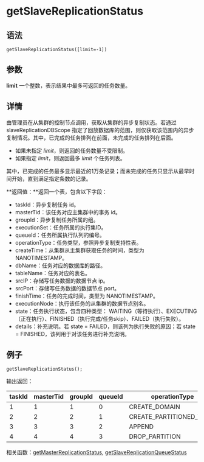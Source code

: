 # getSlaveReplicationStatus

## 语法

`getSlaveReplicationStatus([limit=-1])`

## 参数

**limit** 一个整数，表示结果中最多可返回的任务数量。

## 详情

由管理员在从集群的控制节点调用，获取从集群的异步复制状态。若通过 slaveReplicationDBScope
指定了回放数据库的范围，则仅获取该范围内的异步复制情况。其中，已完成的任务排列在前面，未完成的任务排列在后面。

* 如果未指定 *limit*，则返回的任务数量不受限制。
* 如果指定 *limit*，则返回最多 *limit* 个任务列表。

其中，已完成的任务最多显示最近的1万条记录；而未完成的任务只显示从最早时间开始，直到满足指定条数的记录。

**返回值：**返回一个表，包含以下字段：

* taskId：异步复制任务 id。
* masterTid：该任务对应主集群中的事务 id。
* groupId：异步复制任务所属的组。
* executionSet：任务所属的执行集ID。
* queueId：任务所属执行队列的编号。
* operationType：任务类型，参照异步复制支持性表。
* createTime：从集群从主集群获取任务的时间，类型为 NANOTIMESTAMP。
* dbName：任务对应的数据库的路径。
* tableName：任务对应的表名。
* srcIP：存储写任务数据的数据节点 ip。
* srcPort：存储写任务数据的数据节点 port。
* finishTime：任务的完成时间，类型为 NANOTIMESTAMP。
* executionNode：执行该任务的从集群的数据节点别名。
* state：任务执行状态，包含四种类型：
  WAITING（等待执行）、EXECUTING（正在执行）、FINISHED（执行完成/任务skip）、FAILED（执行失败）。
* details：补充说明。若 state = FAILED，则该列为执行失败的原因；若 state =
  FINISHED，该列用于对该任务进行补充说明。

## 例子

```
getSlaveReplicationStatus();
```

输出返回：

| taskId | masterTid | groupId | queueId | operationType | createTime | dbName | tableName | srcIP | srcPort | finishTime | executionNode | state | details |
| --- | --- | --- | --- | --- | --- | --- | --- | --- | --- | --- | --- | --- | --- |
| 1 | 1 | 1 | 0 | CREATE\_DOMAIN | 2022.11.08T10:50:37.425056956 | db://test\_dropPartition\_value |  | localhost | 8002 | 2022.11.08T10:50:37.452792885 | NODE2 | FINISHED |  |
| 2 | 2 | 2 | 1 | CREATE\_PARTITIONED\_TABLE | 2022.11.08T10:50:37.425056988 | db://test\_dropPartition\_value | pt | localhost | 8002 | 2022.11.08T10:50:37.479906033 | NODE3 | FINISHED |  |
| 3 | 3 | 3 | 2 | APPEND | 2022.11.08T10:50:37.425057012 | db://test\_dropPartition\_value | pt | localhost | 8002 | 2022.11.08T10:50:37.638746819 | NODE1 | FINISHED |  |
| 4 | 4 | 4 | 3 | DROP\_PARTITION | 2022.11.08T10:50:37.425057037 |  | pt | localhost | 8002 | 2022.11.08T10:50:37.869783336 | NODE2 | FINISHED |  |

相关函数：[getMasterReplicationStatus](getMasterReplicationStatus.html), [getSlaveReplicationQueueStatus](getslavereplicationqueuestatus.html)

